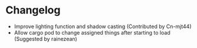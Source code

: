 # Changelog
- Improve lighting function and shadow casting (Contributed by Cn-mjt44)
- Allow cargo pod to change assigned things after starting to load (Suggested by rainezean)
